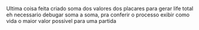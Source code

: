 ﻿Ultima coisa feita
criado soma dos valores dos placares para gerar life total
eh necessario debugar soma a soma, pra conferir o processo
exibir como vida o maior valor possivel para uma partida